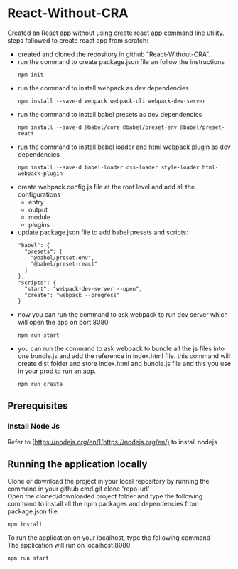 # React-Without-CRA
Created an React app without using create react app command line utility.<br/>
steps followed to create react app from scratch:
- created and cloned the repository in github "React-Without-CRA".
- run the command to create package.json file an follow the instructions
  ```
  npm init
  ```
- run the command to install webpack as dev dependencies
  ```
  npm install --save-d webpack webpack-cli webpack-dev-server
  ```
- run the command to install babel presets as dev dependencies
  ```
  npm install --save-d @babel/core @babel/preset-env @babel/preset-react
  ```
- run the command to install babel loader and html webpack plugin as dev dependencies
  ```
  npm install --save-d babel-loader css-loader style-loader html-webpack-plugin
  ```
- create webpack.config.js file at the root level and add all the configurations
  - entry
  - output
  - module
  - plugins
- update package.json file to add babel presets and scripts:
  ```
  "babel": {
    "presets": [
      "@babel/preset-env",
      "@babel/preset-react"
    ]
  },
  "scripts": {
    "start": "webpack-dev-server --open",
    "create": "webpack --progress"
  }
  ```
- now you can run the command to ask webpack to run dev server which will open the app on port 8080
  ```
  npm run start
  ```
 - you can run the command to ask webpack to bundle all the js files into one bundle.js and add the reference in index.html file.
    this command will create dist folder and store index.html and bundle.js file and this you use in your prod to run an app.
    ```
    npm run create
    ```
## Prerequisites
### Install Node Js
Refer to [https://nodejs.org/en/](https://nodejs.org/en/) to install nodejs
## Running the application locally
Clone or download the project in your local repository by running the command in your github cmd git clone 'repo-url' <br/>
Open the cloned/downloaded project folder and type the following command to install all the npm packages and dependencies
from package.json file. <br/>
```
npm install
```
To run the application on your localhost, type the following command <br/>
The application will run on localhost:8080
```
npm run start
```
